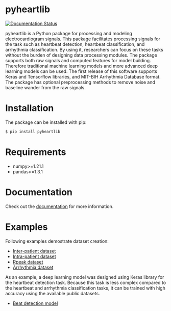 # pyheartlib

[![Documentation Status](https://readthedocs.org/projects/pyheartlib/badge/?version=latest)](https://pyheartlib.readthedocs.io/en/latest/?badge=latest)


pyheartlib is a Python package for processing and modeling electrocardiogram signals. This package facilitates processing signals for the task such as heartbeat detection, heartbeat classification, and arrhythmia classification. By using it, researchers can focus on these tasks without the burden of designing data processing modules. The package supports both raw signals and computed features for model building. Therefore traditional machine learning models and more advanced deep learning models can be used. The first release of this software supports Keras and Tensorflow libraries, and MIT-BIH Arrhythmia Database format. The package has optional preprocessing methods to remove noise and baseline wander from the raw signals.

# Installation

The package can be installed with pip:

```bash
$ pip install pyheartlib
```

# Requirements

* numpy>=1.21.1
* pandas>=1.3.1

# Documentation

Check out the [documentation](https://pyheartlib.readthedocs.io) for more information.

# Examples

Following examples demostrate dataset creation:

* [Inter-patient dataset](https://github.com/sadeghmdi/pyheartlib/blob/main/examples/make_dataset_inter.py) <br>
* [Intra-patient dataset](https://github.com/sadeghmdi/pyheartlib/blob/main/examples/make_dataset_intra.py) <br>
* [Rpeak dataset](https://github.com/sadeghmdi/pyheartlib/blob/main/examples/make_dataset_rpeak.py) <br>
* [Arrhythmia dataset](https://github.com/sadeghmdi/pyheartlib/blob/main/examples/make_dataset_arrhythmia.py) <br>

As an example, a deep learning model was designed using Keras library for the heartbeat detection task. Because this task is less complex compared to the heartbeat and arrhythmia classification tasks, it can be trained with high accuracy using the available public datasets.

* [Beat detection model](https://github.com/sadeghmdi/pyheartlib/blob/main/model/README.md)